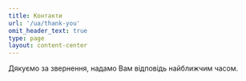 ```yaml
---
title: Контакти
url: '/ua/thank-you'
omit_header_text: true
type: page
layout: content-center
---
```


Дякуємо за звернення, надамо Вам відповідь найближчим часом.
